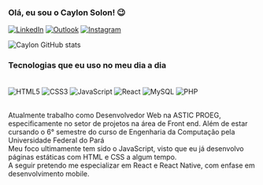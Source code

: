 ### Olá, eu sou o Caylon Solon! 😉
[![LinkedIn](https://img.shields.io/badge/LinkedIn-0077B5?style=for-the-badge&logo=linkedin&logoColor=white)](https://www.linkedin.com/in/caylon-solon-monte-costa-10624823b/)
[![Outlook](	https://img.shields.io/badge/Microsoft_Outlook-0078D4?style=for-the-badge&logo=microsoft-outlook&logoColor=white)](mailto:caylonsolon@hotmail.com)
[![Instagram](https://img.shields.io/badge/Instagram-E4405F?style=for-the-badge&logo=instagram&logoColor=white)](https://www.instagram.com/ca_ylon/)

![Caylon GitHub stats](https://github-readme-stats.vercel.app/api?username=7Caylon7&show_icons=true&theme=gruvbox)

### Tecnologias que eu uso no meu dia a dia
<div style = "display: inline_block"></br>
  <img align="center" alt = "HTML5" src = "https://img.shields.io/badge/HTML5-E34F26?style=for-the-badge&logo=html5&logoColor=white"/>
  <img align="center" alt = "CSS3" src = "https://img.shields.io/badge/CSS3-1572B6?style=for-the-badge&logo=css3&logoColor=white"/>
  <img align="center" alt = "JavaScript" src = "https://img.shields.io/badge/JavaScript-323330?style=for-the-badge&logo=javascript&logoColor=F7DF1E"/>
  <img align="center" alt = "React" src = "https://img.shields.io/badge/React-20232A?style=for-the-badge&logo=react&logoColor=61DAFB"/>
  <img align="center" alt = "MySQL" src = "https://img.shields.io/badge/MySQL-00000F?style=for-the-badge&logo=mysql&logoColor=white"/>
  <img align="center" alt = "PHP" src = "https://img.shields.io/badge/PHP-777BB4?style=for-the-badge&logo=php&logoColor=white"/>
  
</div> </br>

Atualmente trabalho como Desenvolvedor Web na ASTIC PROEG, especificamente no setor de projetos na área de Front end. Além de estar 
cursando o 6° semestre do curso de Engenharia da Computação pela Universidade Federal do Pará</br>
Meu foco ultimamente tem sido o JavaScript, visto que eu já desenvolvo páginas estáticas com HTML e CSS a algum tempo.</br>
A seguir pretendo me especializar em React e React Native, com enfase em desenvolvimento mobile.</br>
